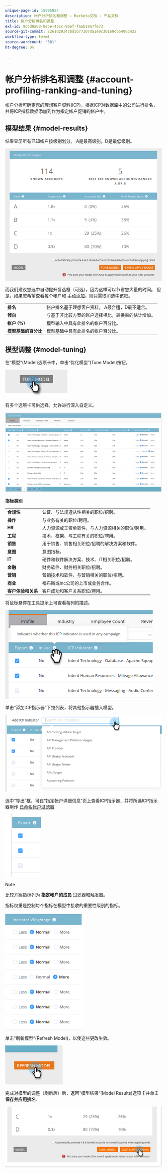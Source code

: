 ```yaml
---
unique-page-id: 15695924
description: 帐户分析排名和调整 — Marketo文档 — 产品文档
title: 帐户分析排名和调整
exl-id: 9c5d0a03-0ebe-43cc-95ef-faab19a7f673
source-git-commit: 72e1d29347bd5b77107da1e9c30169cb6490c432
workflow-type: tm+mt
source-wordcount: '381'
ht-degree: 0%

---
```


# 帐户分析排名和调整 {#account-profiling-ranking-and-tuning}

帐户分析可确定您的理想客户资料(ICP)，根据ICP对数据库中的公司进行排名，并将ICP指标数据添加到作为指定帐户促销的帐户中。

## 模型结果 {#model-results}

结果显示所有已知帐户按级别划分。 A是最高级别，D是最低级别。

![](assets/results.png)

而我们建议您选中自动提升复选框（可选），因为这样可以节省您大量的时间。 但是，如果您希望查看每个帐户和 [手动添加](/help/marketo/product-docs/target-account-management/target/named-accounts/discover-accounts.md#discover-crm-accounts)，则只需取消选中该框。

<table> 
 <tbody> 
  <tr> 
   <td><strong>排名</strong></td> 
   <td> 
    <div>
      帐户排名基于理想客户资料。 A最合适，D最不适合。 
    </div></td> 
  </tr> 
  <tr> 
   <td><strong>倾向</strong></td> 
   <td> 
    <div>
      与基于非比较方案的账户选择相比，转换率的估计增加。 
    </div></td> 
  </tr> 
  <tr> 
   <td><strong>帐户 (%)</strong></td> 
   <td> 
    <div>
      模型输入中具有此排名的帐户百分比。 
    </div></td> 
  </tr> 
  <tr> 
   <td><strong>模型基础的百分比</strong></td> 
   <td> 
    <div>
      模型基础中具有此排名的帐户百分比。 
    </div></td> 
  </tr> 
 </tbody> 
</table>

## 模型调整 {#model-tuning}

在“模型”(Model)选项卡中，单击“优化模型”(Tune Model)按钮。

![](assets/two.png)

有多个选项卡可供选择，允许进行深入自定义。

![](assets/tuning-page.png)

**指标类别**

<table> 
 <tbody> 
  <tr> 
   <td><strong>合规性</strong></td> 
   <td> 
    <div>
      认证、与法规遵从性相关的职位/招聘。 
    </div></td> 
  </tr> 
  <tr> 
   <td><strong>操作</strong></td> 
   <td> 
    <div>
      与业务有关的职位/聘用。 
    </div></td> 
  </tr> 
  <tr> 
   <td><strong>HR</strong></td> 
   <td> 
    <div>
      人力资源或工资单软件，与人力资源相关的职位/聘用。
    </div></td> 
  </tr> 
  <tr> 
   <td><strong>工程</strong></td> 
   <td> 
    <div>
      技术、框架、与工程有关的职位/聘用。 
    </div></td> 
  </tr> 
  <tr> 
   <td><strong>销售</strong></td> 
   <td> 
    <div>
      用于销售、销售相关职位/招聘的解决方案和软件。 
    </div></td> 
  </tr> 
  <tr> 
   <td><strong>意图</strong></td> 
   <td> 
    <div>
      意图指标。 
    </div></td> 
  </tr> 
  <tr> 
   <td><strong>IT</strong></td> 
   <td> 
    <div>
      硬件和软件解决方案、技术、IT相关职位/招聘。
    </div></td> 
  </tr> 
  <tr> 
   <td><strong>金融</strong></td> 
   <td> 
    <div>
      财务软件、财务相关职位/招聘。 
    </div></td> 
  </tr> 
  <tr> 
   <td><strong>营销</strong></td> 
   <td> 
    <div>
      营销技术和软件，与营销相关的职位/招聘。 
    </div></td> 
  </tr> 
  <tr> 
   <td><strong>商业</strong></td> 
   <td> 
    <div>
      福布斯或Inc公司的上市或业务合作。 
    </div></td> 
  </tr> 
  <tr> 
   <td><strong>客户体验和关系</strong></td> 
   <td> 
    <div>
      客户成功和客户关系职位/聘用。
    </div></td> 
  </tr> 
 </tbody> 
</table>

将鼠标悬停在工具提示上可查看每列的描述。

![](assets/tool-tip.png)

单击“添加ICP指示器”下拉列表，将其他指示器插入模型。

![](assets/add-icp.png)

选中“导出”框，可在“指定帐户详细信息”页上查看ICP指示器，并将所选ICP指示器用作 [已命名帐户过滤器](/help/marketo/product-docs/target-account-management/engage/account-filters.md).

![](assets/export.png)

>[!NOTE]
>
>比较方案指标列为 **指定帐户的成员** 过滤器和触发器。

指标权重是控制每个指标在模型中接收的重要性级别的指标。

![](assets/weightage.png)

单击“刷新模型”(Refresh Model)，以使这些更改生效。

![](assets/refresh-button.png)

完成对模型的调整（刷新后）后，返回“模型结果”(Model Results)选项卡并单击 **保存并应用排名**.

![](assets/ranks.png)
